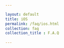 ```yaml
---

layout: default
title: iOS
permalink: /faq/ios.html
collection: faq
collection_title : F.A.Q
  
---
```

